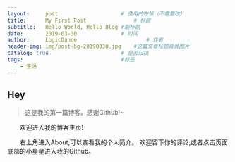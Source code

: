 ```yaml
---
layout:     post   				    # 使用的布局（不需要改）
title:      My First Post 				# 标题 
subtitle:   Hello World, Hello Blog #副标题
date:       2019-03-30 				# 时间
author:     LogicDance 						# 作者
header-img: img/post-bg-20190330.jpg 	#这篇文章标题背景图片
catalog: true 						# 是否归档
tags:								#标签
    - 生活
---
```


## Hey
>这是我的第一篇博客。感谢Github!~

&emsp;&emsp;欢迎进入我的博客主页!

&emsp;&emsp;右上角进入About,可以查看我的个人简介。
欢迎留下你的评论,或者点击页面底部的小星星进入我的Github。